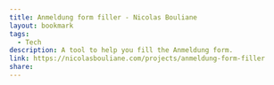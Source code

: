 ```yaml
---
title: Anmeldung form filler - Nicolas Bouliane
layout: bookmark
tags:
  - Tech
description: A tool to help you fill the Anmeldung form.
link: https://nicolasbouliane.com/projects/anmeldung-form-filler
share:
---
```


